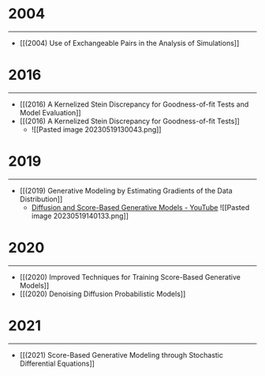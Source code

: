 # 2004
---
- [[(2004) Use of Exchangeable Pairs in the Analysis of Simulations]]

# 2016
---
- [[(2016) A Kernelized Stein Discrepancy for Goodness-of-fit Tests and Model Evaluation]]
- [[(2016) A Kernelized Stein Discrepancy for Goodness-of-fit Tests]]
	- ![[Pasted image 20230519130043.png]]

# 2019
---
- [[(2019) Generative Modeling by Estimating Gradients of the Data Distribution]]
	- [Diffusion and Score-Based Generative Models - YouTube](https://www.youtube.com/watch?v=wMmqCMwuM2Q) ![[Pasted image 20230519140133.png]]

# 2020
---
- [[(2020) Improved Techniques for Training Score-Based Generative Models]]
- [[(2020) Denoising Diffusion Probabilistic Models]]

# 2021
---
- [[(2021) Score-Based Generative Modeling through Stochastic Differential Equations]]